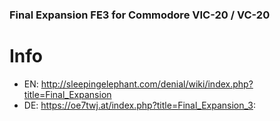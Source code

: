 ### Final Expansion FE3 for Commodore VIC-20 / VC-20

# Info
* EN: http://sleepingelephant.com/denial/wiki/index.php?title=Final_Expansion
* DE: https://oe7twj.at/index.php?title=Final_Expansion_3: 
